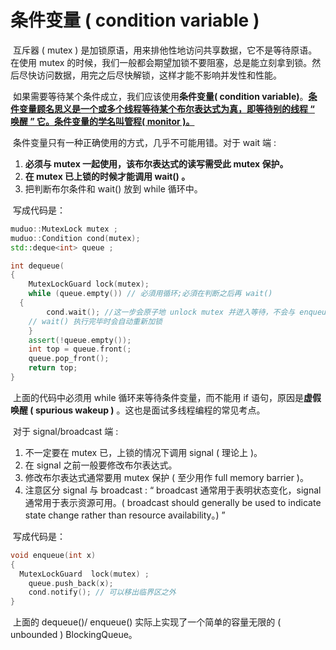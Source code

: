 # 条件变量 ( condition  variable )

​		互斥器 ( mutex ) 是加锁原语，用来排他性地访问共享数据，它不是等待原语。在使用 mutex 的时候，我们一般都会期望加锁不要阻塞，总是能立刻拿到锁。然后尽快访问数据，用完之后尽快解锁，这样才能不影响并发性和性能。

​		如果需要等待某个条件成立，我们应该使用**条件变量( condition variable)**。**<u>条件变量顾名思义是一个或多个线程等待某个布尔表达式为真，即等待别的线程 “ 唤醒 ” 它。条件变量的学名叫管程( monitor )。</u>**

​		条件变量只有一种正确使用的方式，几乎不可能用错。对于 wait 端 :

1. **必须与 mutex 一起使用，该布尔表达式的读写需受此 mutex 保护。**
2. **在 mutex 已上锁的时候才能调用 wait() 。**
3. 把判断布尔条件和 wait() 放到 while 循环中。

​        写成代码是：

```c++
muduo::MutexLock mutex ;
muduo::Condition cond(mutex);
std::deque<int> queue ;

int dequeue(
{
	MutexLockGuard lock(mutex);
	while (queue.empty()) // 必須用循环;必須在判断之后再 wait()
  {
		cond.wait(); //这一步会原子地 unlock mutex 并迸入等待，不会与 enqueue 死锁
    // wait() 执行完毕时会自动重新加锁
	}
	assert(!queue.empty());
	int top = queue.front(;
	queue.pop_front();
	return top;
}
```

​		上面的代码中必须用 while 循环来等待条件变量，而不能用 if 语句，原因是**虚假唤醒 ( spurious wakeup )** 。这也是面试多线程编程的常见考点。

​		对于 signal/broadcast 端 :

1. 不一定要在 mutex 已，上锁的情况下调用 signal ( 理论上 )。
2. 在 signal 之前一般要修改布尔表达式。
3. 修改布尔表达式通常要用 mutex 保护 ( 至少用作 full  memory  barrier )。
4. 注意区分 signal 与 broadcast :  “ broadcast 通常用于表明状态变化，signal 通常用于表示资源可用。( broadcast should generally be used to indicate state change rather than resource availability。) ”

​        写成代码是：

```c++
void enqueue(int x)
{
  MutexLockGuard  lock(mutex) ;
	queue.push_back(x);
	cond.notify(); // 可以移出临界区之外
}
```

​		上面的 dequeue()/ enqueue() 实际上实现了一个简单的容量无限的 ( unbounded ) BlockingQueue。















